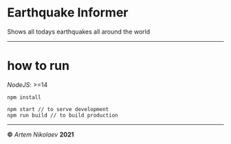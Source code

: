 # Earthquake Informer
Shows all todays earthquakes all around the world

---
# how to run

_NodeJS_: >=14

```
npm install

npm start // to serve development
npm run build // to build production
```

---
__©__ *Artem Nikolaev* __2021__
